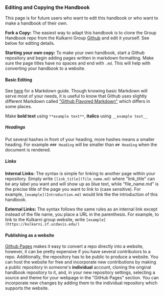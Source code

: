 ### Editing and Copying the Handbook

This page is for future users who want to edit this handbook or who want to make a handbook of their own. 

**Fork a Copy:** The easiest way to adapt this handbook is to clone the Group Handbook repo from the Kulkarni Group [Github](https://github.com/kul-group) and edit it yourself. See below for editing details.

**Starting your own copy:** To make your own handbook, start a Github repository and begin adding pages written in markdown formatting. Make sure the page titles have no spaces and end with `.md`. This will help with converting your handbook to a website.

#### Basic Editing

See [here](https://www.markdownguide.org/basic-syntax) for a Markdown guide. Though knowing basic Markdown will serve most of your needs, it is useful to know that Github uses slightly different Markdown called ["Github Flavored Markdown"](https://guides.github.com/features/mastering-markdown/) which differs in some places.

Make **bold text** using `**example text**`, __italics__ using `__example text__`

##### Headings

Put several hashes in front of your heading, more hashes means a smaller heading. For example `### Heading` will be smaller than `## Heading` when the document is rendered.

##### Links

**Internal Links:** The syntax is simple for linking to another page within your repository. Simply write `[link_title](file_name.md)` where "link_title" can be any label you want and will show up as blue text, while "file_name.md" is the precise title of the page you want to link to (case sensitive). For example, `[example](Introduction.md)` would link the the introduction of this handbook.

**External Links:** The syntax follows the same rules as an internal link except instead of the file name, you place a URL in the parenthesis. For example, to link to the Kulkarni group website, write `[example](https://kulkarni.sf.ucdavis.edu/)`

#### Publishing as a website

[Github Pages](https://pages.github.com/) makes it easy to convert a repo directly into a website, however, it can be pretty expensive if you have several contributors to a repo. Additionally, the repository has to be public to produce a website. You can host the website for free and incorporate new contributions by making a public repository in someone's __individual__ account, cloning the original handbook repository to it, and, in your new repository settings, selecting a source and theme for your webpage in the "GitHub Pages" section. You can incorporate new changes by adding them to the individual repository which supports the website. 
